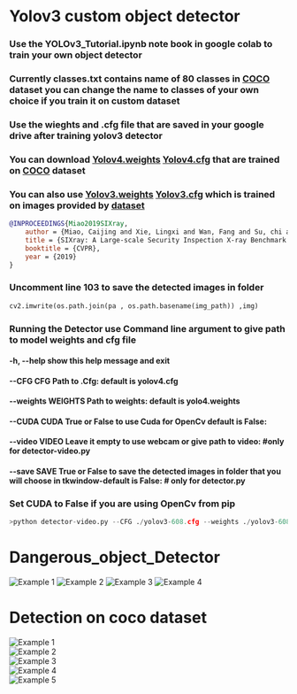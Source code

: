 # Yolov3 custom object detector 
### Use the YOLOv3_Tutorial.ipynb note book in google colab to train your own object detector

### Currently classes.txt contains name of 80 classes in [COCO](https://cocodataset.org/#home) dataset you can change the name to classes of your own choice if you train it on custom dataset

### Use the wieghts and .cfg file that are saved in your google drive after training yolov3 detector

### You can download [Yolov4.weights](https://drive.google.com/file/d/1nbCEW-gG08zakvGkTdL319_RUqTiNFLQ/view?usp=sharing) [Yolov4.cfg](https://drive.google.com/file/d/1ZHokj9JKVBh9kQy98rwFj2lIZDEhjeiO/view?usp=sharing)  that are trained on [COCO](https://cocodataset.org/#home) dataset<br/>

### You can also use [Yolov3.weights](https://drive.google.com/file/d/17sQyTIvcAOtLomNl4ydXOimRx9zBuK4B/view?usp=sharing) [Yolov3.cfg](https://drive.google.com/file/d/1Q9GhXifuAszsCThWOL5FTlWrNUbhhKTn/view?usp=sharing) which is trained on images provided by [dataset](https://github.com/MeioJane/SIXray)<br/>

```bibtex
@INPROCEEDINGS{Miao2019SIXray,
    author = {Miao, Caijing and Xie, Lingxi and Wan, Fang and Su, chi and Liu, Hongye and Jiao, jianbin and Ye, Qixiang },
    title = {SIXray: A Large-scale Security Inspection X-ray Benchmark for Prohibited Item Discovery in Overlapping Images},
    booktitle = {CVPR},
    year = {2019}
}
```

### Uncomment line 103 to save the detected images in folder 
```python
cv2.imwrite(os.path.join(pa , os.path.basename(img_path)) ,img)
```
### Running the Detector use Command line argument to give path to model weights and cfg file
#### -h, --help         show this help message and exit
####  --CFG CFG          Path to .Cfg: default is yolov4.cfg
####  --weights WEIGHTS  Path to weights: default is yolo4.weights
####  --CUDA CUDA        True or False to use Cuda for OpenCv default is False:
####  --video VIDEO      Leave it empty to use webcam or give path to video:  #only for detector-video.py
####  --save SAVE        True or False to save the detected images in folder that you will choose in tkwindow-default is False: # only for detector.py
### Set CUDA to False if you are using OpenCv from pip
```python
>python detector-video.py --CFG ./yolov3-608.cfg --weights ./yolov3-608.weights  --video "path to video" --CUDA True
```
# Dangerous_object_Detector
![Example 1](examples/main.jpg)<!-- -->
![Example 2](examples/P00017.jpg)<!-- -->
![Example 3](examples/P00946.jpg)<!-- -->
![Example 4](examples/P00959.jpg)<!-- -->

# Detection on coco dataset
![Example 1](examples/000000002923.jpg)<!-- --><br/>
![Example 2](examples/000000026690.jpg)<!-- --><br/>
![Example 3](examples/000000051738.jpg)<!-- --><br/>
![Example 4](examples/000000054164.jpg)<!-- --><br/>
![Example 5](examples/000000118209.jpg)<!-- --><br/>



